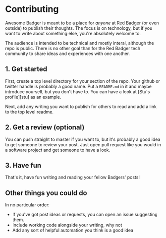 # Contributing

Awesome Badger is meant to be a place for *anyone* at Red Badger (or even outside) to publish their thoughts. The focus is on technology, but if you want to write about something else, you're absolutely welcome to.

The audience is intended to be technical and mostly interal, although the repo is public. There is no other goal than for the Red Badger tech community to share ideas and experiences with one another.

## 1. Get started

First, create a top level directory for your section of the repo. Your github or twitter handle is probably a good name. Put a `README.md` in it and maybe introduce yourself, but you don't have to. You can have a look at [Stu's profile][stu] as an example.

Next, add any writing you want to publish for others to read and add a link to the top level readme. 

## 2. Get a review (optional)

You can push straight to master if you want to, but it's probably a good idea to get someone to review your post. Just open pull request like you would in a software project and get someone to have a look.

## 3. Have fun

That's it, have fun writing and reading your fellow Badgers' posts!

## Other things you could do

In no particular order:

* If you've got post ideas or requests, you can open an issue suggesting them. 
* Include working code alongside your writing, why not
* Add any sort of helpful automation you think is a good idea
